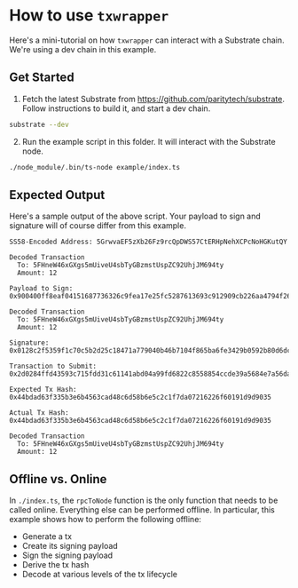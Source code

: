 # How to use `txwrapper`

Here's a mini-tutorial on how `txwrapper` can interact with a Substrate chain. We're using a dev chain in this example.

## Get Started

1. Fetch the latest Substrate from https://github.com/paritytech/substrate. Follow instructions to build it, and start a dev chain.

```bash
substrate --dev
```

2. Run the example script in this folder. It will interact with the Substrate node.

```bash
./node_module/.bin/ts-node example/index.ts
```

## Expected Output

Here's a sample output of the above script. Your payload to sign and signature will of course differ from this example.

```
SS58-Encoded Address: 5GrwvaEF5zXb26Fz9rcQpDWS57CtERHpNehXCPcNoHGKutQY

Decoded Transaction
  To: 5FHneW46xGXgs5mUiveU4sbTyGBzmstUspZC92UhjJM694ty
  Amount: 12

Payload to Sign: 0x900400ff8eaf04151687736326c9fea17e25fc5287613693c912909cb226aa4794f26a483015010400ec03000091568ed8f5a0f9eb181a160515f2e5b948276b44fd18bfe7ed248ea9631300f7d2ad861d30ca45c2dbd962576e96fda39d12c5c7ab13bf6c2e63d351c8daf41f

Decoded Transaction
  To: 5FHneW46xGXgs5mUiveU4sbTyGBzmstUspZC92UhjJM694ty
  Amount: 12

Signature: 0x0128c2f5359f1c70c5b2d25c18471a779040b46b7104f865ba6fe3429b0592b80d6dc623ae91b1cf09a56841c1727ea910c2f515690c6cd77532828d406e6dcb83

Transaction to Submit: 0x2d0284ffd43593c715fdd31c61141abd04a99fd6822c8558854ccde39a5684e7a56da27d0128c2f5359f1c70c5b2d25c18471a779040b46b7104f865ba6fe3429b0592b80d6dc623ae91b1cf09a56841c1727ea910c2f515690c6cd77532828d406e6dcb83150104000400ff8eaf04151687736326c9fea17e25fc5287613693c912909cb226aa4794f26a4830

Expected Tx Hash: 0x44bdad63f335b3e6b4563cad48c6d58b6e5c2c1f7da07216226f60191d9d9035

Actual Tx Hash: 0x44bdad63f335b3e6b4563cad48c6d58b6e5c2c1f7da07216226f60191d9d9035

Decoded Transaction
  To: 5FHneW46xGXgs5mUiveU4sbTyGBzmstUspZC92UhjJM694ty
  Amount: 12
```

## Offline vs. Online

In `./index.ts`, the `rpcToNode` function is the only function that needs to be called online. Everything else can be performed offline. In particular, this example shows how to perform the following offline:

- Generate a tx
- Create its signing payload
- Sign the signing payload
- Derive the tx hash
- Decode at various levels of the tx lifecycle
